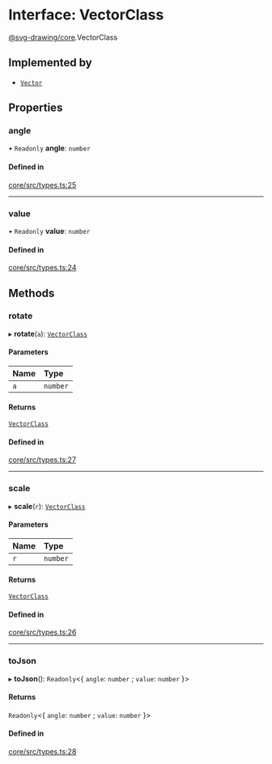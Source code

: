 # Interface: VectorClass

[@svg-drawing/core](../../modules/svg_drawing_core.md).VectorClass

## Implemented by

- [`Vector`](../../classes/svg_drawing_core/Vector.md)

## Properties

### angle

• `Readonly` **angle**: `number`

#### Defined in

[core/src/types.ts:25](https://github.com/kmkzt/svg-drawing/blob/6e54c2f/packages/core/src/types.ts#L25)

___

### value

• `Readonly` **value**: `number`

#### Defined in

[core/src/types.ts:24](https://github.com/kmkzt/svg-drawing/blob/6e54c2f/packages/core/src/types.ts#L24)

## Methods

### rotate

▸ **rotate**(`a`): [`VectorClass`](VectorClass.md)

#### Parameters

| Name | Type |
| :------ | :------ |
| `a` | `number` |

#### Returns

[`VectorClass`](VectorClass.md)

#### Defined in

[core/src/types.ts:27](https://github.com/kmkzt/svg-drawing/blob/6e54c2f/packages/core/src/types.ts#L27)

___

### scale

▸ **scale**(`r`): [`VectorClass`](VectorClass.md)

#### Parameters

| Name | Type |
| :------ | :------ |
| `r` | `number` |

#### Returns

[`VectorClass`](VectorClass.md)

#### Defined in

[core/src/types.ts:26](https://github.com/kmkzt/svg-drawing/blob/6e54c2f/packages/core/src/types.ts#L26)

___

### toJson

▸ **toJson**(): `Readonly`<{ `angle`: `number` ; `value`: `number`  }\>

#### Returns

`Readonly`<{ `angle`: `number` ; `value`: `number`  }\>

#### Defined in

[core/src/types.ts:28](https://github.com/kmkzt/svg-drawing/blob/6e54c2f/packages/core/src/types.ts#L28)
